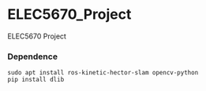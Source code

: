 # ELEC5670_Project
ELEC5670 Project


### Dependence
```
sudo apt install ros-kinetic-hector-slam opencv-python
pip install dlib
```
